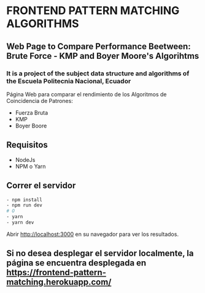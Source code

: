 # FRONTEND PATTERN MATCHING ALGORITHMS

## Web Page to Compare Performance Beetween: Brute Force - KMP and Boyer Moore's Algorihtms
### It is a project of the subject data structure and algorithms of the Escuela Politecnia Nacional, Ecuador

Página Web para comparar el rendimiento de los Algoritmos de Coincidencia de Patrones:
- Fuerza Bruta
- KMP
- Boyer Boore

## Requisitos
 - NodeJs
 - NPM o Yarn

## Correr el servidor

```bash
- npm install
- npm run dev
# O
- yarn
- yarn dev
```

Abrir [http://localhost:3000](http://localhost:3000) en su navegador para ver los resultados.

## Si no desea desplegar el servidor localmente, la página se encuentra desplegada en https://frontend-pattern-matching.herokuapp.com/
